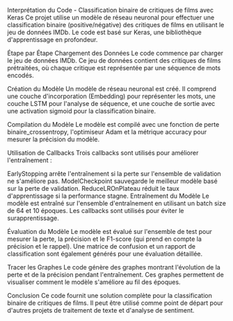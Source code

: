 Interprétation du Code - Classification binaire de critiques de films avec Keras
Ce projet utilise un modèle de réseau neuronal pour effectuer une classification binaire (positive/négative) des critiques de films en utilisant le jeu de données IMDb. Le code est basé sur Keras, une bibliothèque d'apprentissage en profondeur.

Étape par Étape
Chargement des Données
Le code commence par charger le jeu de données IMDb. Ce jeu de données contient des critiques de films prétraitées, où chaque critique est représentée par une séquence de mots encodés.

Création du Modèle
Un modèle de réseau neuronal est créé. Il comprend une couche d'incorporation (Embedding) pour représenter les mots, une couche LSTM pour l'analyse de séquence, et une couche de sortie avec une activation sigmoid pour la classification binaire.

Compilation du Modèle
Le modèle est compilé avec une fonction de perte binaire_crossentropy, l'optimiseur Adam et la métrique accuracy pour mesurer la précision du modèle.

Utilisation de Callbacks
Trois callbacks sont utilisés pour améliorer l'entraînement :

EarlyStopping arrête l'entraînement si la perte sur l'ensemble de validation ne s'améliore pas.
ModelCheckpoint sauvegarde le meilleur modèle basé sur la perte de validation.
ReduceLROnPlateau réduit le taux d'apprentissage si la performance stagne.
Entraînement du Modèle
Le modèle est entraîné sur l'ensemble d'entraînement en utilisant un batch size de 64 et 10 époques. Les callbacks sont utilisés pour éviter le surapprentissage.

Évaluation du Modèle
Le modèle est évalué sur l'ensemble de test pour mesurer la perte, la précision et le F1-score (qui prend en compte la précision et le rappel). Une matrice de confusion et un rapport de classification sont également générés pour une évaluation détaillée.

Tracer les Graphes
Le code génère des graphes montrant l'évolution de la perte et de la précision pendant l'entraînement. Ces graphes permettent de visualiser comment le modèle s'améliore au fil des époques.

Conclusion
Ce code fournit une solution complète pour la classification binaire de critiques de films. Il peut être utilisé comme point de départ pour d'autres projets de traitement de texte et d'analyse de sentiment.
